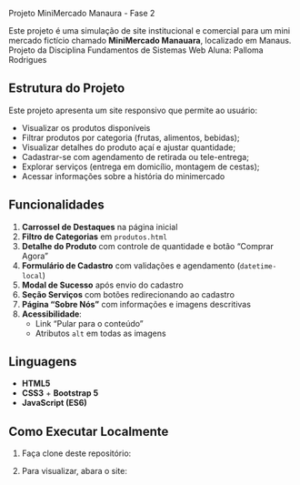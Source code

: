 Projeto MiniMercado Manaura - Fase 2

Este projeto é uma simulação de site institucional e comercial para um mini mercado fictício chamado **MiniMercado Manauara**, localizado em Manaus.
Projeto da Disciplina Fundamentos de Sistemas Web
Aluna: Palloma Rodrigues

## Estrutura do Projeto

Este projeto apresenta um site responsivo que permite ao usuário:
- Visualizar os produtos disponíveis 
- Filtrar produtos por categoria (frutas, alimentos, bebidas);
- Visualizar detalhes do produto açaí e ajustar quantidade;
- Cadastrar-se com agendamento de retirada ou tele-entrega;
- Explorar serviços (entrega em domicílio, montagem de cestas);
- Acessar informações sobre a história do minimercado


## Funcionalidades
1. **Carrossel de Destaques** na página inicial  
2. **Filtro de Categorias** em `produtos.html`  
3. **Detalhe do Produto** com controle de quantidade e botão “Comprar Agora”  
4. **Formulário de Cadastro** com validações e agendamento (`datetime-local`)  
5. **Modal de Sucesso** após envio do cadastro  
6. **Seção Serviços** com botões redirecionando ao cadastro  
7. **Página “Sobre Nós”** com informações e imagens descritivas  
8. **Acessibilidade**:  
   - Link “Pular para o conteúdo”  
   - Atributos `alt` em todas as imagens  

## Linguagens
- **HTML5**  
- **CSS3** + **Bootstrap 5**  
- **JavaScript (ES6)**  

## Como Executar Localmente
1. Faça clone deste repositório:

2. Para visualizar, abara o site:
